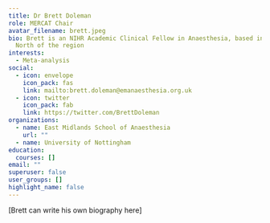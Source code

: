 ```yaml
---
title: Dr Brett Doleman
role: MERCAT Chair
avatar_filename: brett.jpeg
bio: Brett is an NIHR Academic Clinical Fellow in Anaesthesia, based in the
  North of the region
interests:
  - Meta-analysis
social:
  - icon: envelope
    icon_pack: fas
    link: mailto:brett.doleman@emanaesthesia.org.uk
  - icon: twitter
    icon_pack: fab
    link: https://twitter.com/BrettDoleman
organizations:
  - name: East Midlands School of Anaesthesia
    url: ""
  - name: University of Nottingham
education:
  courses: []
email: ""
superuser: false
user_groups: []
highlight_name: false
---
```

\[Brett can write his own biography here]